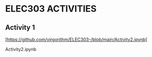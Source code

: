 # ELEC303 ACTIVITIES 

## Activity  1

[https://github.com/virgorithm/ELEC303-/blob/main/Activity2.ipynb]

Activity2.ipynb
